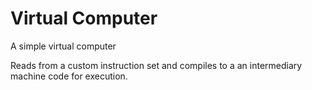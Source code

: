 # Virtual Computer

A simple virtual computer

Reads from a custom instruction set and compiles to a an intermediary machine code for execution.